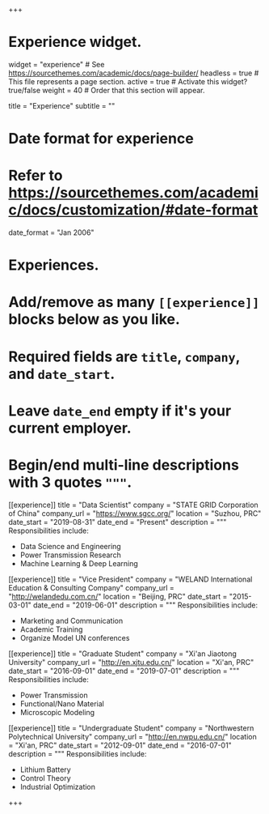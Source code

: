 +++
# Experience widget.
widget = "experience"  # See https://sourcethemes.com/academic/docs/page-builder/
headless = true  # This file represents a page section.
active = true  # Activate this widget? true/false
weight = 40  # Order that this section will appear.

title = "Experience"
subtitle = ""

# Date format for experience
#   Refer to https://sourcethemes.com/academic/docs/customization/#date-format
date_format = "Jan 2006"

# Experiences.
#   Add/remove as many `[[experience]]` blocks below as you like.
#   Required fields are `title`, `company`, and `date_start`.
#   Leave `date_end` empty if it's your current employer.
#   Begin/end multi-line descriptions with 3 quotes `"""`.
[[experience]]
  title = "Data Scientist"
  company = "STATE GRID Corporation of China"
  company_url = "https://www.sgcc.org/"
  location = "Suzhou, PRC"
  date_start = "2019-08-31"
  date_end = "Present"
  description = """
  Responsibilities include:

  * Data Science and Engineering
  * Power Transmission Research
  * Machine Learning & Deep Learning

[[experience]]
  title = "Vice President"
  company = "WELAND International Education & Consulting Company"
  company_url = "http://welandedu.com.cn/"
  location = "Beijing, PRC"
  date_start = "2015-03-01"
  date_end = "2019-06-01"
  description = """
  Responsibilities include:

  * Marketing and Communication
  * Academic Training
  * Organize Model UN conferences

[[experience]]
  title = "Graduate Student"
  company = "Xi'an Jiaotong University"
  company_url = "http://en.xjtu.edu.cn/"
  location = "Xi'an, PRC"
  date_start = "2016-09-01"
  date_end = "2019-07-01"
  description = """
  Responsibilities include:

  * Power Transmission
  * Functional/Nano Material
  * Microscopic Modeling

[[experience]]
  title = "Undergraduate Student"
  company = "Northwestern Polytechnical University"
  company_url = "http://en.nwpu.edu.cn/"
  location = "Xi'an, PRC"
  date_start = "2012-09-01"
  date_end = "2016-07-01"
  description = """
  Responsibilities include:

  * Lithium Battery
  * Control Theory
  * Industrial Optimization

+++
